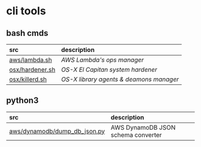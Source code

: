 # cli tools

## bash cmds

| src                         | description                             |
|:----------------------------|:----------------------------------------|
| [aws/lambda.sh][lambda]     | _AWS Lambda's ops manager_              |
| [osx/hardener.sh][hardener] | _OS-X El Capitan system hardener_       |
| [osx/killerd.sh][killerd]   | _OS-X library agents & deamons manager_ |

[killerd]:https://github.com/noize-e/cli-tools/blob/master/osx/killerd.sh
[lambda]:https://github.com/noize-e/cli-tools/blob/master/aws/lambda.sh
[hardener]:https://github.com/noize-e/cli-tools/blob/master/osx/hardener.sh

## python3

| src                                  | description                        |
|:-------------------------------------|:-----------------------------------|
| [aws/dynamodb/dump_db_json.py][dyno] | AWS DynamoDB JSON schema converter |

[dyno]:https://github.com/noize-e/cli-tools/tree/master/aws/dynamodb
